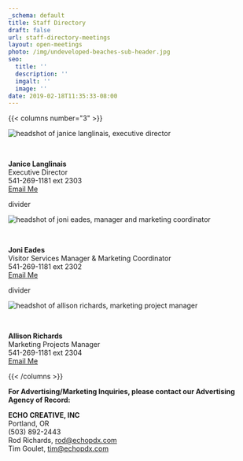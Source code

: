 ```yaml
---
_schema: default
title: Staff Directory
draft: false
url: staff-directory-meetings
layout: open-meetings
photo: /img/undeveloped-beaches-sub-header.jpg
seo:
  title: ''
  description: ''
  imgalt: ''
  image: ''
date: 2019-02-18T11:35:33-08:00
---
```

{{< columns number="3" >}}

![headshot of janice langlinais, executive director](/img/janice-langlinais-staff.jpg)

<p>&nbsp;</p>

**Janice Langlinais**<br>Executive Director<br>541-269-1181 ext 2303<br>[Email Me](mailto:janice@oregonsadventurecoast.com)

divider

![headshot of joni eades, manager and marketing coordinator](/img/joni-eades-staff.jpg)

<p>&nbsp;</p>

**Joni Eades**<br>Visitor Services Manager & Marketing Coordinator<br>541-269-1181 ext 2302<br>[Email Me](mailto:joni@oregonsadventurecoast.com)

divider

![headshot of allison richards, marketing project manager](/img/allison-richards-staff.jpg)

<p>&nbsp;</p>

**Allison Richards**<br>Marketing Projects Manager<br>541-269-1181 ext 2304<br>[Email Me](mailto:allison@oregonsadventurecoast.com)

{{< /columns >}}

**For Advertising/Marketing Inquiries, please contact our Advertising Agency of Record:**

**ECHO CREATIVE, INC**<br>Portland, OR<br>(503) 892-2443<br>Rod Richards, [rod@echopdx.com](mailto:rod@echopdx.com)<br>Tim Goulet, [tim@echopdx.com](mailto:tim@echopdx.com)